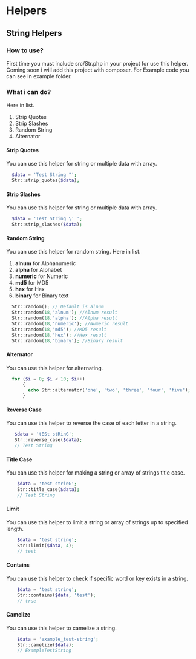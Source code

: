 # Helpers
## String Helpers
### How to use?
First time you must include src/Str.php in your project for use this helper. Coming soon i will add this project with composer. For Example code you can see in example folder.

### What i can do?
Here in list.
1. Strip Quotes
2. Strip Slashes
3. Random String
4. Alternator

#### Strip Quotes
You can use this helper for string or multiple data with array.
```php
  $data = 'Test String "';
  Str::strip_quotes($data);
```

#### Strip Slashes
You can use this helper for string or multiple data with array.
```php
  $data = 'Test String \' ';
  Str::strip_slashes($data);
```

#### Random String
You can use this helper for random string.
Here in list.
1. **alnum** for Alphanumeric
2. **alpha** for Alphabet
3. **numeric** for Numeric
4. **md5** for MD5
5. **hex** for Hex
6. **binary** for Binary text

```php
  Str::random(); // Default is alnum
  Str::random(18,'alnum'); //Alnum result
  Str::random(18,'alpha'); //Alpha result
  Str::random(18,'numeric'); //Numeric result
  Str::random(18,'md5'); //MD5 result
  Str::random(18,'hex'); //Hex result
  Str::random(18,'binary'); //Binary result
```

#### Alternator
You can use this helper for alternating.

```php
  for ($i = 0; $i < 10; $i++)
      {
        echo Str::alternator('one', 'two', 'three', 'four', 'five');
      }
```

#### Reverse Case
You can use this helper to reverse the case of each letter in a string.
 ```php
    $data = 'tESt stRinG';
    Str::reverse_case($data);
    // Test String
```

#### Title Case
You can use this helper for making a string or array of strings title case.

```php
    $data = 'test strinG';
    Str::title_case($data);
    // Test String
```

#### Limit
You can use this helper to limit a string or array of strings up to specified length.

```php
    $data = 'test string';
    Str::limit($data, 4);
    // test
```

#### Contains
You can use this helper to check if specific word or key exists in a string.

```php
    $data = 'test string';
    Str::contains($data, 'test');
    // true
```

#### Camelize
You can use this helper to camelize a string.

```php
    $data = 'example_test-string';
    Str::camelize($data);
    // ExampleTestString
```
